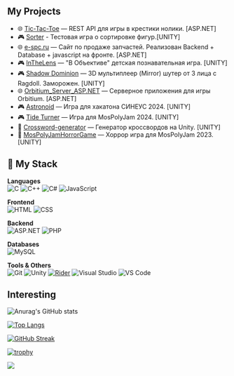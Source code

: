 ## My Projects
- 🌐 [Tic-Tac-Toe](https://github.com/KirillPolytech/internship-entry-task) — REST API для игры в крестики нолики. [ASP.NET]
- 🎮 [Sorter](https://github.com/KirillPolytech/Sorter_Test_Task) - Тестовая игра о сортировке фигур.[UNITY]
- 🌐 [e-spc.ru](https://e-spc.ru/) — Сайт по продаже запчастей. Реализован Backend + Database + javascript на фронте. [ASP.NET]
- 🎮 [InTheLens](https://store.steampowered.com/app/3658080/V_obektive/) — "В Объективе" детская познавательная игра. [UNITY]
- 🎮 [Shadow Dominion](https://github.com/KirillPolytech/Shadow_Dominion) — 3D мультиплеер (Mirror) шутер от 3 лица с Ragdoll. Заморожен. [UNITY]
- 🌐 [Orbitium_Server_ASP.NET](https://github.com/KirillPolytech/Orbitium_Server_ASP.NET) — Серверное приложения для игры Orbitium. [ASP.NET]
- 🎮 [Astronoid](https://github.com/KirillPolytech/Astronoid) — Игра для хакатона СИНЕУС 2024. [UNITY]
- 🎮 [Tide Turner](https://mrnchr.itch.io/tide-turner) — Игра для MosPolyJam 2024. [UNITY]
- 🧠 [Crossword-generator](https://github.com/KirillPolytech/Crossword-generator) — Генератор кроссвордов на Unity. [UNITY]
- 👻 [MosPolyJamHorrorGame](https://github.com/KirillPolytech/MosPolyJamHorrorGame) — Хоррор игра для MosPolyJam 2023. [UNITY]


## 🧠 My Stack
**Languages**  
![C](https://img.shields.io/badge/C-A8B9CC?style=for-the-badge&logo=c&logoColor=white)
![C++](https://img.shields.io/badge/C++-00599C?style=for-the-badge&logo=cplusplus&logoColor=white)
![C#](https://img.shields.io/badge/C%23-239120?style=for-the-badge&logo=csharp&logoColor=white)
![JavaScript](https://img.shields.io/badge/JavaScript-F7DF1E?style=for-the-badge&logo=javascript&logoColor=black)

**Frontend**  
![HTML](https://img.shields.io/badge/HTML5-E34F26?style=for-the-badge&logo=html5&logoColor=white)
![CSS](https://img.shields.io/badge/CSS3-1572B6?style=for-the-badge&logo=css3&logoColor=white)

**Backend**  
![ASP.NET](https://img.shields.io/badge/ASP.NET-512BD4?style=for-the-badge&logo=dotnet&logoColor=white)
![PHP](https://img.shields.io/badge/PHP-777BB4?style=for-the-badge&logo=php&logoColor=white)

**Databases**  
![MySQL](https://img.shields.io/badge/MySQL-4479A1?style=for-the-badge&logo=mysql&logoColor=white)

**Tools & Others**  
![Git](https://img.shields.io/badge/Git-F05032?style=for-the-badge&logo=git&logoColor=white)
![Unity](https://img.shields.io/badge/Unity-000000?style=for-the-badge&logo=unity&logoColor=white)
[![Rider](https://img.shields.io/badge/Rider-000000?style=for-the-badge&logo=rider&logoColor=white)](https://www.jetbrains.com/rider/)
![Visual Studio](https://img.shields.io/badge/Visual%20Studio-5C2D91?style=for-the-badge&logo=visualstudio&logoColor=white)
![VS Code](https://img.shields.io/badge/VS%20Code-007ACC?style=for-the-badge&logo=visualstudiocode&logoColor=white)

## Interesting
![Anurag's GitHub stats](https://github-readme-stats.vercel.app/api?username=KirillPolytech&show_icons=true&theme=radical)

[![Top Langs](https://github-readme-stats.vercel.app/api/top-langs/?username=KirillPolytech&layout=compact)](https://github.com/anuraghazra/github-readme-stats)

[![GitHub Streak](https://github-readme-streak-stats.herokuapp.com/?user=KirillPolytech&theme=dark)](https://git.io/streak-stats)

[![trophy](https://github-profile-trophy.vercel.app/?username=KirillPolytech&theme=onedark)](https://github.com/ryo-ma/github-profile-trophy)

![](https://komarev.com/ghpvc/?username=KirillPolytech&color=green)
